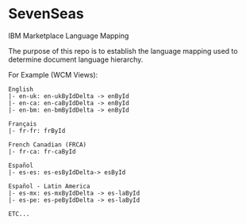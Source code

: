# SevenSeas
IBM Marketplace Language Mapping

The purpose of this repo is to establish the language mapping used to determine
document language hierarchy.

For Example (WCM Views):
```
English
|- en-uk: en-ukByIdDelta -> enById
|- en-ca: en-caByIdDelta -> enById
|- en-bm: en-bmByIdDelta -> enById

Français
|- fr-fr: frById

French Canadian (FRCA)
|- fr-ca: fr-caById

Español
|- es-es: es-esByIdDelta-> esById

Español - Latin America
|- es-mx: es-mxByIdDelta -> es-laById
|- es-pe: es-peByIdDelta -> es-laById

ETC...
```
